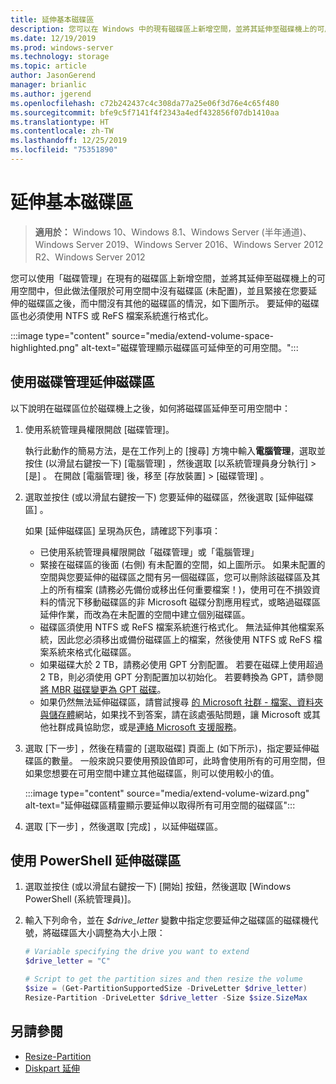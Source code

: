 ```yaml
---
title: 延伸基本磁碟區
description: 您可以在 Windows 中的現有磁碟區上新增空間，並將其延伸至磁碟機上的可用空間中，但此做法僅限於可用空間中沒有磁碟區 (未配置)，並且緊接在您要延伸的磁碟區之後，而中間沒有其他的磁碟區的情況。 本文說明如何執行這項作業。
ms.date: 12/19/2019
ms.prod: windows-server
ms.technology: storage
ms.topic: article
author: JasonGerend
manager: brianlic
ms.author: jgerend
ms.openlocfilehash: c72b242437c4c308da77a25e06f3d76e4c65f480
ms.sourcegitcommit: bfe9c5f7141f4f2343a4edf432856f07db1410aa
ms.translationtype: HT
ms.contentlocale: zh-TW
ms.lasthandoff: 12/25/2019
ms.locfileid: "75351890"
---
```

# <a name="extend-a-basic-volume"></a>延伸基本磁碟區

> **適用於：** Windows 10、Windows 8.1、Windows Server (半年通道)、Windows Server 2019、Windows Server 2016、Windows Server 2012 R2、Windows Server 2012

您可以使用「磁碟管理」在現有的磁碟區上新增空間，並將其延伸至磁碟機上的可用空間中，但此做法僅限於可用空間中沒有磁碟區 (未配置)，並且緊接在您要延伸的磁碟區之後，而中間沒有其他的磁碟區的情況，如下圖所示。 要延伸的磁碟區也必須使用 NTFS 或 ReFS 檔案系統進行格式化。

:::image type="content" source="media/extend-volume-space-highlighted.png" alt-text="磁碟管理顯示磁碟區可延伸至的可用空間。":::

## <a name="to-extend-a-volume-by-using-disk-management"></a>使用磁碟管理延伸磁碟區

以下說明在磁碟區位於磁碟機上之後，如何將磁碟區延伸至可用空間中：

1. 使用系統管理員權限開啟 [磁碟管理]。

   執行此動作的簡易方法，是在工作列上的 [搜尋] 方塊中輸入**電腦管理**，選取並按住 (以滑鼠右鍵按一下) [電腦管理]  ，然後選取 [以系統管理員身分執行]   > [是]  。 在開啟 [電腦管理] 後，移至 [存放裝置]   > [磁碟管理]  。
2. 選取並按住 (或以滑鼠右鍵按一下) 您要延伸的磁碟區，然後選取 [延伸磁碟區]  。

   如果 [延伸磁碟區]  呈現為灰色，請確認下列事項：
    - 已使用系統管理員權限開啟「磁碟管理」或「電腦管理」
    - 緊接在磁碟區的後面 (右側) 有未配置的空間，如上圖所示。 如果未配置的空間與您要延伸的磁碟區之間有另一個磁碟區，您可以刪除該磁碟區及其上的所有檔案 (請務必先備份或移出任何重要檔案！)，使用可在不損毀資料的情況下移動磁碟區的非 Microsoft 磁碟分割應用程式，或略過磁碟區延伸作業，而改為在未配置的空間中建立個別磁碟區。
    - 磁碟區須使用 NTFS 或 ReFS 檔案系統進行格式化。 無法延伸其他檔案系統，因此您必須移出或備份磁碟區上的檔案，然後使用 NTFS 或 ReFS 檔案系統來格式化磁碟區。
    - 如果磁碟大於 2 TB，請務必使用 GPT 分割配置。 若要在磁碟上使用超過 2 TB，則必須使用 GPT 分割配置加以初始化。 若要轉換為 GPT，請參閱[將 MBR 磁碟變更為 GPT 磁碟](change-an-mbr-disk-into-a-gpt-disk.md)。
    - 如果仍然無法延伸磁碟區，請嘗試搜尋 [的 Microsoft 社群 - 檔案、資料夾與儲存體](https://answers.microsoft.com/en-us/windows/forum/windows_10-files?sort=lastreplydate&dir=desc&tab=All&status=all&mod=&modAge=&advFil=&postedAfter=&postedBefore=&threadType=all&isFilterExpanded=true&tm=1514405359639)網站，如果找不到答案，請在該處張貼問題，讓 Microsoft 或其他社群成員協助您，或是[連絡 Microsoft 支援服務](https://support.microsoft.com/contactus/)。

3. 選取 [下一步]  ，然後在精靈的 [選取磁碟]  頁面上 (如下所示)，指定要延伸磁碟區的數量。 一般來說只要使用預設值即可，此時會使用所有的可用空間，但如果您想要在可用空間中建立其他磁碟區，則可以使用較小的值。

   :::image type="content" source="media/extend-volume-wizard.png" alt-text="延伸磁碟區精靈顯示要延伸以取得所有可用空間的磁碟區":::

4. 選取 [下一步]  ，然後選取 [完成]  ，以延伸磁碟區。

## <a name="to-extend-a-volume-by-using-powershell"></a>使用 PowerShell 延伸磁碟區

1. 選取並按住 (或以滑鼠右鍵按一下) [開始] 按鈕，然後選取 [Windows PowerShell (系統管理員)]。
2. 輸入下列命令，並在 *$drive_letter* 變數中指定您要延伸之磁碟區的磁碟機代號，將磁碟區大小調整為大小上限：

   ```PowerShell
   # Variable specifying the drive you want to extend
   $drive_letter = "C"

   # Script to get the partition sizes and then resize the volume
   $size = (Get-PartitionSupportedSize -DriveLetter $drive_letter)
   Resize-Partition -DriveLetter $drive_letter -Size $size.SizeMax
   ```

## <a name="see-slso"></a>另請參閱

- [Resize-Partition](https://docs.microsoft.com/powershell/module/storage/resize-partition)
- [Diskpart 延伸](https://docs.microsoft.com/windows-server/administration/windows-commands/extend)
